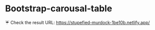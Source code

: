 # Bootstrap-carousal-table
:umbrella: Check the result URL: https://stupefied-murdock-1be10b.netlify.app/
